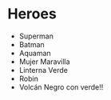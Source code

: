 # Heroes
* Superman
* Batman
* Aquaman
* Mujer Maravilla
* Linterna Verde
* Robin
* Volcán Negro con verde!!
